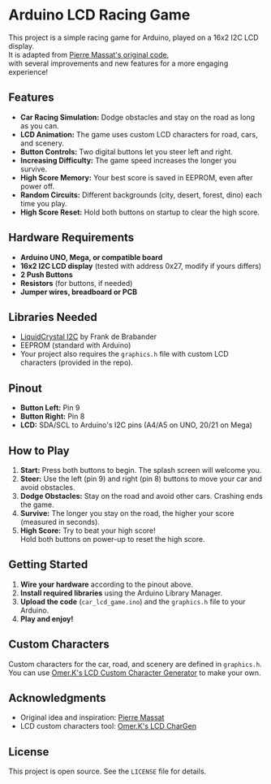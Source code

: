 # Arduino LCD Racing Game

This project is a simple racing game for Arduino, played on a 16x2 I2C LCD display.  
It is adapted from [Pierre Massat's original code](http://guitarextended.wordpress.com/),  
with several improvements and new features for a more engaging experience!

## Features

- **Car Racing Simulation:** Dodge obstacles and stay on the road as long as you can.
- **LCD Animation:** The game uses custom LCD characters for road, cars, and scenery.
- **Button Controls:** Two digital buttons let you steer left and right.
- **Increasing Difficulty:** The game speed increases the longer you survive.
- **High Score Memory:** Your best score is saved in EEPROM, even after power off.
- **Random Circuits:** Different backgrounds (city, desert, forest, dino) each time you play.
- **High Score Reset:** Hold both buttons on startup to clear the high score.

## Hardware Requirements

- **Arduino UNO, Mega, or compatible board**
- **16x2 I2C LCD display** (tested with address 0x27, modify if yours differs)
- **2 Push Buttons**
- **Resistors** (for buttons, if needed)
- **Jumper wires, breadboard or PCB**

## Libraries Needed

- [LiquidCrystal I2C](https://github.com/johnrickman/LiquidCrystal_I2C) by Frank de Brabander
- EEPROM (standard with Arduino)
- Your project also requires the `graphics.h` file with custom LCD characters (provided in the repo).

## Pinout

- **Button Left:** Pin 9
- **Button Right:** Pin 8
- **LCD:** SDA/SCL to Arduino's I2C pins (A4/A5 on UNO, 20/21 on Mega)

## How to Play

1. **Start:** Press both buttons to begin. The splash screen will welcome you.
2. **Steer:** Use the left (pin 9) and right (pin 8) buttons to move your car and avoid obstacles.
3. **Dodge Obstacles:** Stay on the road and avoid other cars. Crashing ends the game.
4. **Survive:** The longer you stay on the road, the higher your score (measured in seconds).
5. **High Score:** Try to beat your high score!  
   Hold both buttons on power-up to reset the high score.

## Getting Started

1. **Wire your hardware** according to the pinout above.
2. **Install required libraries** using the Arduino Library Manager.
3. **Upload the code** (`car_lcd_game.ino`) and the `graphics.h` file to your Arduino.
4. **Play and enjoy!**

## Custom Characters

Custom characters for the car, road, and scenery are defined in `graphics.h`.  
You can use [Omer.K's LCD Custom Character Generator](https://omerk.github.io/lcdchargen/) to make your own.

## Acknowledgments

- Original idea and inspiration: [Pierre Massat](http://guitarextended.wordpress.com/)
- LCD custom characters tool: [Omer.K's LCD CharGen](https://omerk.github.io/lcdchargen/)

## License

This project is open source. See the `LICENSE` file for details.

